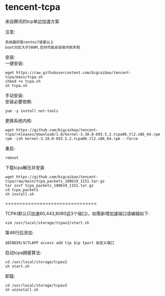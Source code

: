 # tencent-tcpa
来自腾讯的tcp单边加速方案

注意:
```
系统最好是centos7或者以上
boot分区大于500M,否则可能会安装内核失败
```  

安装:  
一键安装:
```
wget https://raw.githubusercontent.com/bigcaibao/tencent-tcpa/main/tcpa.sh
chmod +x tcpa.sh
sh tcpa.sh
```

手动安装:  
安装必要依赖:
```
yum -y install net-tools
```
更换系统内核:
```
wget https://github.com/bigcaibao/tencent-tcpa/releases/download/1.0/kernel-3.10.0-693.5.2.tcpa06.tl2.x86_64.rpm
rpm -ivh kernel-3.10.0-693.5.2.tcpa06.tl2.x86_64.rpm --force
```
重启:
```
reboot
```
下载tcpa解压并安装
```
wget https://github.com/bigcaibao/tencent-tcpa/raw/main/tcpa_packets_180619_1151.tar.gz
tar zxvf tcpa_packets_180619_1151.tar.gz
cd tcpa_packets
sh install.sh
```
================================  

TCPA(默认只加速80,443,8080这3个端口)，如需新增加速端口请编辑如下:
```
vim /usr/local/storage/tcpav2/start.sh
```
第46行后添加:
```
$BINDIR/$CTLAPP access add tip $ip tport 自定义端口
```
启动tcpa拥塞算法:
```
cd /usr/local/storage/tcpav2
sh start.sh
```

卸载:
```
cd /usr/local/storage/tcpav2  
sh uninstall.sh
```

